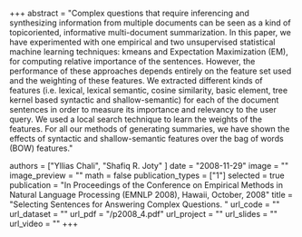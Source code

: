 +++
abstract = "Complex questions that require inferencing and synthesizing information from multiple documents can be seen as a kind of topicoriented, informative multi-document summarization. In this paper, we have experimented with one empirical and two unsupervised statistical machine learning techniques: kmeans and Expectation Maximization (EM), for computing relative importance of the sentences. However, the performance of these approaches depends entirely on the feature set used and the weighting of these features. We extracted different kinds of features (i.e. lexical, lexical semantic, cosine similarity, basic element, tree kernel based syntactic and shallow-semantic) for each of the document sentences in order to measure its importance and relevancy to the user query. We used a local search technique to learn the weights of the features. For all our methods of generating summaries, we have shown the effects of syntactic and shallow-semantic features over the bag of words (BOW) features."

authors = ["Yllias Chali", "Shafiq R. Joty" ]
date = "2008-11-29"
image = ""
image_preview = ""
math = false
publication_types = ["1"]
selected = true
publication = "In Proceedings of the Conference on Empirical Methods in Natural Language Processing (EMNLP 2008), Hawaii, October, 2008"
title = "Selecting Sentences for Answering Complex Questions. "
url_code = ""
url_dataset = ""
url_pdf = "/p2008_4.pdf"
url_project = ""
url_slides = ""
url_video = ""
+++


